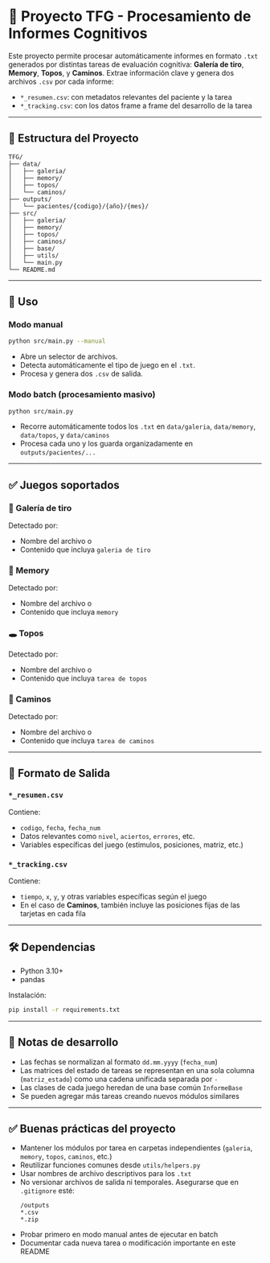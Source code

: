 # 🧠 Proyecto TFG - Procesamiento de Informes Cognitivos

Este proyecto permite procesar automáticamente informes en formato `.txt` generados por distintas tareas de evaluación cognitiva: **Galería de tiro**, **Memory**, **Topos**, y **Caminos**. Extrae información clave y genera dos archivos `.csv` por cada informe:

- `*_resumen.csv`: con metadatos relevantes del paciente y la tarea
- `*_tracking.csv`: con los datos frame a frame del desarrollo de la tarea

---

## 📁 Estructura del Proyecto
```
TFG/
├── data/
│   ├── galeria/
│   ├── memory/
│   ├── topos/
│   └── caminos/
├── outputs/
│   └── pacientes/{codigo}/{año}/{mes}/
├── src/
│   ├── galeria/
│   ├── memory/
│   ├── topos/
│   ├── caminos/
│   ├── base/
│   ├── utils/
│   └── main.py
└── README.md
```

---

## 🚀 Uso

### Modo manual
```bash
python src/main.py --manual
```
- Abre un selector de archivos.
- Detecta automáticamente el tipo de juego en el `.txt`.
- Procesa y genera dos `.csv` de salida.

### Modo batch (procesamiento masivo)
```bash
python src/main.py
```
- Recorre automáticamente todos los `.txt` en `data/galeria`, `data/memory`, `data/topos`, y `data/caminos`
- Procesa cada uno y los guarda organizadamente en `outputs/pacientes/...`

---

## ✅ Juegos soportados

### 🎯 Galería de tiro
Detectado por:
- Nombre del archivo o
- Contenido que incluya `galeria de tiro`

### 🧠 Memory
Detectado por:
- Nombre del archivo o
- Contenido que incluya `memory`

### 🕳️ Topos
Detectado por:
- Nombre del archivo o
- Contenido que incluya `tarea de topos`

### 🧭 Caminos
Detectado por:
- Nombre del archivo o
- Contenido que incluya `tarea de caminos`

---

## 📄 Formato de Salida

### `*_resumen.csv`
Contiene:
- `codigo`, `fecha`, `fecha_num`
- Datos relevantes como `nivel`, `aciertos`, `errores`, etc.
- Variables específicas del juego (estimulos, posiciones, matriz, etc.)

### `*_tracking.csv`
Contiene:
- `tiempo`, `x`, `y`, y otras variables específicas según el juego
- En el caso de **Caminos**, también incluye las posiciones fijas de las tarjetas en cada fila

---

## 🛠️ Dependencias
- Python 3.10+
- pandas

Instalación:
```bash
pip install -r requirements.txt
```

---

## 🔧 Notas de desarrollo
- Las fechas se normalizan al formato `dd.mm.yyyy` (`fecha_num`)
- Las matrices del estado de tareas se representan en una sola columna (`matriz_estado`) como una cadena unificada separada por `-`
- Las clases de cada juego heredan de una base común `InformeBase`
- Se pueden agregar más tareas creando nuevos módulos similares

---

## ✅ Buenas prácticas del proyecto

- Mantener los módulos por tarea en carpetas independientes (`galeria`, `memory`, `topos`, `caminos`, etc.)
- Reutilizar funciones comunes desde `utils/helpers.py`
- Usar nombres de archivo descriptivos para los `.txt`
- No versionar archivos de salida ni temporales. Asegurarse que en `.gitignore` esté:
  ```
  /outputs
  *.csv
  *.zip
  ```
- Probar primero en modo manual antes de ejecutar en batch
- Documentar cada nueva tarea o modificación importante en este README

